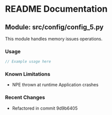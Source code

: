 # README Documentation

## Module: src/config/config_5.py

This module handles memory issues operations.

### Usage

```java
// Example usage here
```

### Known Limitations

- NPE thrown at runtime Application crashes

### Recent Changes

- Refactored in commit 9d9b6405
